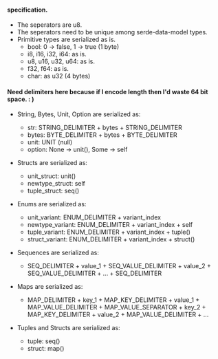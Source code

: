 #### specification.
- The seperators are u8.
- The seperators need to be unique among serde-data-model types.
- Primitive types are serialized as is.
    - bool: 0 -> false, 1 -> true (1 byte)
    - i8, i16, i32, i64: as is.
    - u8, u16, u32, u64: as is.
    - f32, f64: as is.
    - char: as u32 (4 bytes)

#### Need delimiters here because if I encode length then I'd waste 64 bit space. : )
- String, Bytes, Unit, Option are serialized as:
    - str: STRING_DELIMITER + bytes + STRING_DELIMITER
    - bytes: BYTE_DELIMITER + bytes + BYTE_DELIMITER
    - unit: UNIT (null)
    - option: None -> unit(), Some -> self

- Structs are serialized as:
    - unit_struct: unit()
    - newtype_struct: self
    - tuple_struct: seq()

- Enums are serialized as:
    - unit_variant: ENUM_DELIMITER + variant_index
    - newtype_variant: ENUM_DELIMITER + variant_index + self
    - tuple_variant: ENUM_DELIMITER + variant_index + tuple()
    - struct_variant: ENUM_DELIMITER + variant_index + struct()

- Sequences are serialized as:
    - SEQ_DELIMITER + value_1 + SEQ_VALUE_DELIMITER + value_2 + SEQ_VALUE_DELIMITER + ... + SEQ_DELIMITER

- Maps are serialized as:
    - MAP_DELIMITER +
        key_1 + MAP_KEY_DELIMITER +
        value_1 + MAP_VALUE_DELIMITER +
        MAP_VALUE_SEPARATOR +
        key_2 + MAP_KEY_DELIMITER +
        value_2 + MAP_VALUE_DELIMITER +
        ...

- Tuples and Structs are serialized as:
    - tuple: seq()
    - struct: map()
